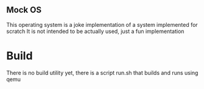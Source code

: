 ## Mock OS

This operating system is a joke implementation of a system implemented for scratch
It is not intended to be actually used, just a fun implementation

# Build

There is no build utility yet, there is a script run.sh that builds and runs
using qemu